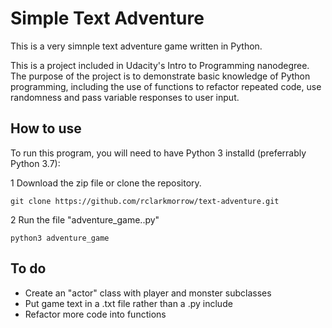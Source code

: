 # Simple Text Adventure
This is a very simnple text adventure game written in Python.

This is a project included in Udacity's Intro to Programming nanodegree.
The purpose of the project is to demonstrate basic knowledge of Python 
programming, including the use of functions to refactor repeated code, use 
randomness and pass variable responses to user input.

## How to use

To run this program, you will need to have Python 3 installd (preferrably Python 3.7):

1 Download the zip file or clone the repository.
~~~
git clone https://github.com/rclarkmorrow/text-adventure.git
~~~
2 Run the file "adventure_game..py"
~~~
python3 adventure_game
~~~

## To do

* Create an "actor" class with player and monster subclasses
* Put game text in a .txt file rather than a .py include
* Refactor more code into functions

